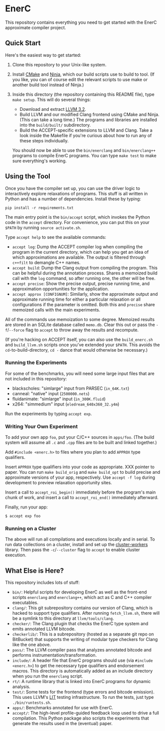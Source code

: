 EnerC
=====

This repository contains everything you need to get started with the
EnerC approximate compiler project.


Quick Start
-----------

Here's the easiest way to get started:

1. Clone this repository to your Unix-like system.

2. Install [CMake][] and [Ninja][], which our build scripts use to build to tool. (If you like, you can of course edit the relevant scripts to use make or another build tool instead of Ninja.)

3. Inside this directory (the repository containing this README file), type `make setup`. This will do several things:

    * Download and extract [LLVM 3.2][llvm-dl].
    * Build LLVM and our modified Clang frontend using CMake and Ninja. (This can take a long time.) The programs and libraries are installed into the `build/built/` subdirectory.
    * Build the ACCEPT-specific extensions to LLVM and Clang.
Take a look inside the Makefile if you're curious about how to run any of these steps individually.

    You should now be able to use the `bin/enerclang` and `bin/enerclang++` programs to compile EnerC programs. You can type `make test` to make sure everything's working.

[llvm-dl]: http://llvm.org/releases/index.html
[Ninja]: http://martine.github.com/ninja/
[CMake]: http://www.cmake.org/


Using the Tool
--------------

Once you have the compiler set up, you can use the driver logic to
interactively explore relaxations of programs. This stuff is all written in
Python and has a number of dependencies. Install these by typing:

    pip install -r requirements.txt

The main entry point is the `bin/accept` script, which invokes the Python code
in the `accept` directory. For convenience, you can put this on your `$PATH` by
running `source activate.sh`.

Type `accept help` to see the available commands:

* `accept log`: Dump the ACCEPT compiler log when compiling the program in the
  current directory, which can help you get an idea of which approximations are
  available. The output is filtered through `c++filt` to demangle C++ names.
* `accept build`: Dump the Clang output from compiling the program. This can be
  helpful during the annotation process. Shares a memoized build call with the
  `log` command, so after running one, the other will be free.
* `accept precise`: Show the precise output, precise running time, and
  approximation opportunities for the application.
* `accept approx [CONFIGNUM]`: Similarly, show the approximate output and
  approximate running time for either a particular relaxation or all
  configurations if the parameter is omitted. Both this and `precise` share
  memoized calls with the main experiments.

All of the commands use memoization to some degree. Memoized results are stored
in an SQLite database called `memo.db`. Clear this out or pass the
`-f`/`--force` flag to `accept` to throw away the results and recompute.

(If you're hacking on ACCEPT itself, you can also use the `build_enerc.sh` and
`build_llvm.sh` scripts once you've extended your `$PATH`. This avoids the
`cd`-to-build-directory, `cd -` dance that would otherwise be necessary.)

### Running the Experiments

For some of the benchmarks, you will need some large input files that are not included in this repository:

* blackscholes: "simlarge" input from PARSEC (`in_64K.txt`)
* canneal: "native" input (`2500000.nets`)
* fluidanimate: "simlarge" input (`in_300K.fluid`)
* x264: "simmedium" input (`eledream_640x360_32.y4m`)

Run the experiments by typing `accept exp`.

### Writing Your Own Experiment

To add your own app `foo`, put your C/C++ sources in `apps/foo`.  (The build
system will assume all `.c` and `.cpp` files are to be built and linked
together.)

Add `#include <enerc.h>` to files where you plan to add `APPROX` type
qualifiers.

Insert `APPROX` type qualifiers into your code as appropriate.  XXX pointer to
paper.  You can run `make build_orig` and `make build_opt` to build precise and
approximate versions of your app, respectively.  Use `accept -f log` during
development to preview relaxation opportunity sites.

Insert a call to `accept_roi_begin()` immediately before the program's main
chunk of work, and insert a call to `accept_roi_end()` immediately afterward.

Finally, run your app:

    $ accept exp foo

### Running on a Cluster

The above will run all compilations and executions locally and in serial. To
run data collections on a cluster, install and set up the [cluster-workers][]
library. Then pass the `-c`/`--cluster` flag to `accept` to enable cluster
execution.

[cluster-workers]: https://github.com/sampsyo/cluster-workers


What Else is Here?
------------------

This repository includes lots of stuff:

* `bin/`: Helpful scripts for developing EnerC as well as the front-end
  scripts `enerclang` and `enerclang++`, which act as C and C++ compiler
  executables.
* `clang/`: This git subrepository contains our version of Clang, which is
  hacked to support type qualifiers. After running `fetch_llvm.sh`, there will
  be a symlink to this directory at `llvm/tools/clang`.
* `checker/`: The Clang plugin that checks the EnerC type system and
  emits annotated LLVM bitcode.
* `checkerlib/`: This is a subrepository (hosted as a separate git repo
  on BitBucket) that supports the writing of modular type checkers for
  Clang like the one above.
* `pass/`: The LLVM compiler pass that analyzes annotated bitcode and
  performs instrumentation/transformation.
* `include/`: A header file that EnerC programs should use (via
  `#include <enerc.h>`) to get the necessary type qualifiers and
  endorsement macros. This directory is automatically added as an
  include directory when you run the `enerclang` script.
* `rt/`: A runtime library that is linked into EnerC programs for
  dynamic analysis.
* `test/`: Some tests for the frontend (type errors and bitcode
  emission). This uses LLVM's [LIT][] testing infrastructure. To run the
  tests, just type `./bin/runtests.sh`.
* `apps/`: Benchmarks annotated for use with EnerC.
* `accept/`: The high-level profile-guided feedback loop used to drive a full
  compilation. This Python package also scripts the experiments that generate
  the results used in the (eventual) paper.

[LIT]: http://llvm.org/docs/CommandGuide/lit.html

